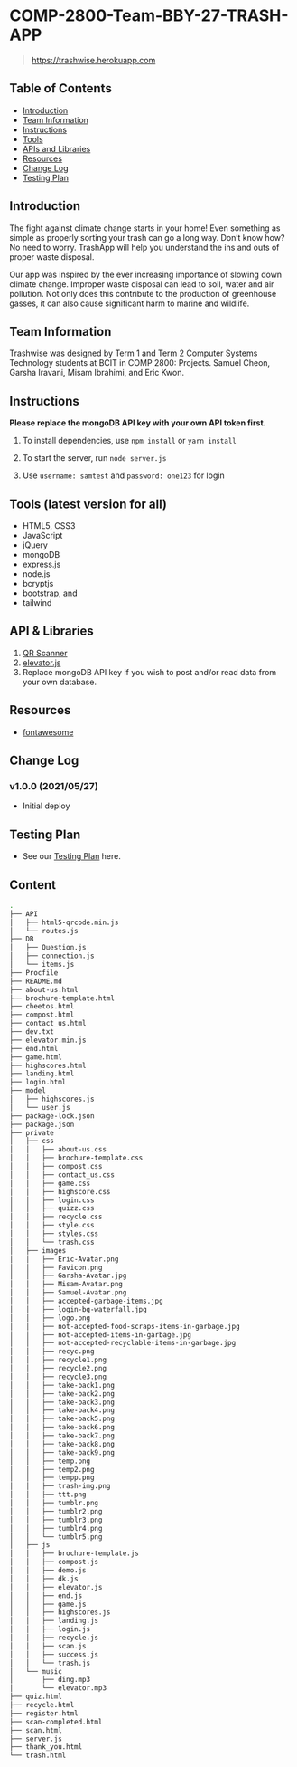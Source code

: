 # COMP-2800-Team-BBY-27-TRASH-APP

> https://trashwise.herokuapp.com

## Table of Contents

- [Introduction](#01)
- [Team Information](#02)
- [Instructions](#03)
- [Tools](#05)
- [APIs and Libraries](#06)
- [Resources](#07)
- [Change Log](#08)
- [Testing Plan](#09)

## <span id="01">Introduction</span>

The fight against climate change starts in your home! Even something as simple as properly sorting your trash can go a long way. Don’t know how? No need to worry. TrashApp will help you understand the ins and outs of proper waste disposal.

Our app was inspired by the ever increasing importance of slowing down climate change. Improper waste disposal can lead to soil, water and air pollution. Not only does this contribute to the production of greenhouse gasses, it can also cause significant harm to marine and wildlife. 

## <span id="02">Team Information</span>

Trashwise was designed by Term 1 and Term 2 Computer Systems Technology students at BCIT in COMP 2800: Projects.
Samuel Cheon,
Garsha Iravani,
Misam Ibrahimi, and
Eric Kwon.

## <span id="03">Instructions</span>

**Please replace the mongoDB API key with your own API token first.**

1. To install dependencies, use `npm install` or `yarn install`

2. To start the server, run `node server.js`

3. Use `username: samtest` and `password: one123` for login

## <span id="05">Tools (latest version for all)</span>

- HTML5, CSS3
- JavaScript
- jQuery
- mongoDB
- express.js 
- node.js
- bcryptjs
- bootstrap, and
- tailwind


## <span id="06">API & Libraries </span>

1. [QR Scanner](https://github.com/mebjas/html5-qrcode)
2. [elevator.js](https://tholman.com/elevator.js/)
3. Replace mongoDB API key if you wish to post and/or read data from your own database.


## <span id="07">Resources</span>

- [fontawesome](https://fontawesome.com)

## <span id="08">Change Log</span>

### v1.0.0 (2021/05/27)

- Initial deploy

## <span id="09">Testing Plan</span>

- See our [Testing Plan](https://docs.google.com/spreadsheets/d/1j3EfSG7hf22q48gSMJvaZjFoDO3xEVFHPV0KPGcTJbM/edit#gid=0) here.

## <span id = "10"> Content </span>

```bash
.
├── API
│   ├── html5-qrcode.min.js
│   └── routes.js
├── DB
│   ├── Question.js
│   ├── connection.js
│   └── items.js
├── Procfile
├── README.md
├── about-us.html
├── brochure-template.html
├── cheetos.html
├── compost.html
├── contact_us.html
├── dev.txt
├── elevator.min.js
├── end.html
├── game.html
├── highscores.html
├── landing.html
├── login.html
├── model
│   ├── highscores.js
│   └── user.js
├── package-lock.json
├── package.json
├── private
│   ├── css
│   │   ├── about-us.css
│   │   ├── brochure-template.css
│   │   ├── compost.css
│   │   ├── contact_us.css
│   │   ├── game.css
│   │   ├── highscore.css
│   │   ├── login.css
│   │   ├── quizz.css
│   │   ├── recycle.css
│   │   ├── style.css
│   │   ├── styles.css
│   │   └── trash.css
│   ├── images
│   │   ├── Eric-Avatar.png
│   │   ├── Favicon.png
│   │   ├── Garsha-Avatar.jpg
│   │   ├── Misam-Avatar.png
│   │   ├── Samuel-Avatar.png
│   │   ├── accepted-garbage-items.jpg
│   │   ├── login-bg-waterfall.jpg
│   │   ├── logo.png
│   │   ├── not-accepted-food-scraps-items-in-garbage.jpg
│   │   ├── not-accepted-items-in-garbage.jpg
│   │   ├── not-accepted-recyclable-items-in-garbage.jpg
│   │   ├── recyc.png
│   │   ├── recycle1.png
│   │   ├── recycle2.png
│   │   ├── recycle3.png
│   │   ├── take-back1.png
│   │   ├── take-back2.png
│   │   ├── take-back3.png
│   │   ├── take-back4.png
│   │   ├── take-back5.png
│   │   ├── take-back6.png
│   │   ├── take-back7.png
│   │   ├── take-back8.png
│   │   ├── take-back9.png
│   │   ├── temp.png
│   │   ├── temp2.png
│   │   ├── tempp.png
│   │   ├── trash-img.png
│   │   ├── ttt.png
│   │   ├── tumblr.png
│   │   ├── tumblr2.png
│   │   ├── tumblr3.png
│   │   ├── tumblr4.png
│   │   └── tumblr5.png
│   ├── js
│   │   ├── brochure-template.js
│   │   ├── compost.js
│   │   ├── demo.js
│   │   ├── dk.js
│   │   ├── elevator.js
│   │   ├── end.js
│   │   ├── game.js
│   │   ├── highscores.js
│   │   ├── landing.js
│   │   ├── login.js
│   │   ├── recycle.js
│   │   ├── scan.js
│   │   ├── success.js
│   │   └── trash.js
│   └── music
│       ├── ding.mp3
│       └── elevator.mp3
├── quiz.html
├── recycle.html
├── register.html
├── scan-completed.html
├── scan.html
├── server.js
├── thank_you.html
└── trash.html
